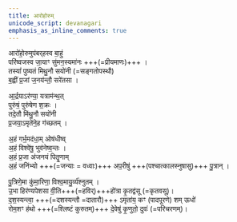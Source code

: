```yaml
---
title: आरोहोरुम्
unicode_script: devanagari
emphasis_as_inline_comments: true
---
```

आरो॑हो॒रुमुप॑बर्‌हस्व बा॒हुं  
परि॑ष्वजस्व जा॒याꣳ सु॑मन॒स्यमा॑नः +++(=प्रीयमाणः)+++ ।  
तस्यां॑ पुष्यतं मिथु॒नौ सयो॑नी (=सङ्गतोपस्थौ)  
ब॒ह्वीं प्र॒जां ज॒नय॑न्तौ॒ सरे॑तसा ।

आ॒र्द्रयाऽर॑ण्या॒ यत्राम॑न्थ॒त्  
पुरु॑षं॒ पुरु॑षेण श॒क्रः ।  
तदे॒तौ मि॑थु॒नौ सयो॑नी  
प्र॒जया॒ऽमृते॑ने॒ह ग॑च्छतम् ।

अ॒हं गर्भ॒मद॑धा॒म् ओष॑धीष्व्  
अ॒हं विश्वे॑षु॒ भुव॑नेष्व॒न्तः ।  
अ॒हं प्र॒जा अ॑जनयं पितॄृ॒णाम्  
अ॒हं जनि॑भ्यो +++(=जन्याः = वध्वाः)+++ अप॒रीषु॑ +++(पश्चात्कालस्नुषासु)+++ पु॒त्रान् ।

पु॒त्रिणे॒मा कु॑मा॒रिणा॒ विश्व॒मायु॒र्व्य॑श्नुतम् ।  
उ॒भा हिर॑ण्यपेशसा वी॒ति+++(=हविर्)+++हो॑त्रा कृ॒तद्व॑सू (=कृतवसू)।  
द॒श॒स्यन्त्वा॒ +++(=दशस्यन्तौ =दातारौ)+++ ऽमृता॑य॒ कꣳ (पादपूरणे) शम् ऊधो॑  
रोम॒शꣳ ह॑थो +++(=श्लिष्टं कुरुतम्)+++ दे॒वेषु॑ कृ॒णुतो॒ दुवः॑ (=परिचरणम्)।
